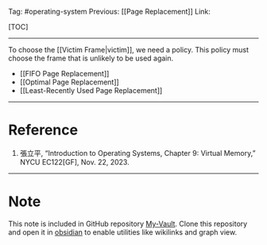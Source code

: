 Tag: #operating-system 
Previous: [[Page Replacement]]
Link: 

[TOC]

---

To choose the [[Victim Frame|victim]], we need a policy. This policy must choose the frame that is unlikely to be used again.

- [[FIFO Page Replacement]]
- [[Optimal Page Replacement]]
- [[Least-Recently Used Page Replacement]]

---

# Reference

1. 張立平, “Introduction to Operating Systems, Chapter 9: Virtual Memory,” NYCU EC122[GF], Nov. 22, 2023.

---

# Note

This note is included in GitHub repository [My-Vault](https://github.com/LittleD3092/My-Vault.git). Clone this repository and open it in [obsidian](https://obsidian.md/) to enable utilities like wikilinks and graph view.